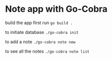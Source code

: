 # Note app with Go-Cobra

build the app first run `go build .`


to initiate database `./go-cobra init`


to add a note `./go-cobra note new`


to see all the notes `./go-cobra note list`